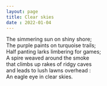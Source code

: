 ```yaml
---
layout: page
title: Clear skies
date : 2022-01-04
---
```


The simmering sun on shiny shore; <br>
The purple paints on turquoise trails; <br>
Half panting larks limbering for games; <br>
A spire weaved around the smoke <br>
that climbs up rakes of ridgy caves <br>
and leads to lush lawns overhead : <br>
An eagle eye in clear skies. <br>